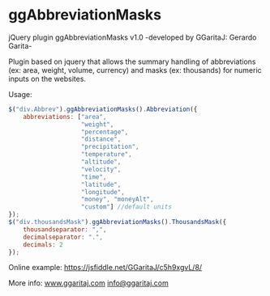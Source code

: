 # ggAbbreviationMasks
jQuery plugin ggAbbreviationMasks v1.0 -developed by GGaritaJ: Gerardo Garita-

Plugin based on jquery that allows the summary handling of abbreviations (ex: area, weight, volume, currency) and masks (ex: thousands) for numeric inputs on the websites.

Usage:
```javascript
$("div.Abbrev").ggAbbreviationMasks().Abbreviation({
    abbreviations: ["area", 
                    "weight", 
                    "percentage", 
                    "distance", 
                    "precipitation", 
                    "temperature", 
                    "altitude", 
                    "velocity", 
                    "time", 
                    "latitude", 
                    "longitude", 
                    "money", "moneyAlt", 
                    "custom"] //default units
});
$("div.thousandsMask").ggAbbreviationMasks().ThousandsMask({
    thousandseparator: ",",
    decimalseparator: ".",
    decimals: 2
});
```

Online example: https://jsfiddle.net/GGaritaJ/c5h9xgvL/8/

More info: www.ggaritaj.com info@ggaritaj.com

